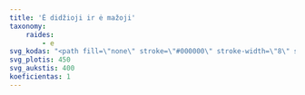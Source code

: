 ```yaml
---
title: 'Ė didžioji ir ė mažoji'
taxonomy:
    raides:
        - e
svg_kodas: "<path fill=\"none\" stroke=\"#000000\" stroke-width=\"8\" stroke-linecap=\"round\" stroke-linejoin=\"round\" stroke-miterlimit=\"10\" d=\"M51,177.4c0,0,92.8-68.3,121.4-97.4c4.9-5,14.1-20.2,5.7-26.3c-8.3-6.1-40.5,18.3-51.5,33.2c-11.1,14.9-36.5,52.4-29.8,72.5c6.1,18.3,42.4,15.7,42.4,15.7s-40.9-5-72.2,37.8c-25.2,34.4-34.7,62.6-23.7,82.9c11,20.2,34.7,16.8,92.4-35.5\"/>\r\n<path fill=\"none\" d=\"M141.2,238.8c9.3-9.2,14.9-21.4,18.7-33.9c3.8-12.5,5.8-25.4,9-38.1c10-39.6,30.8-76.3,35.8-116.8\"/>\r\n<path fill=\"none\" stroke=\"#000000\" stroke-width=\"8\" stroke-linecap=\"round\" stroke-linejoin=\"round\" stroke-miterlimit=\"10\" d=\"M189,28.5c0.2,0.2,0.3,0.3,0.5,0.5\"/>\r\n<path fill=\"none\" stroke=\"#000000\" stroke-width=\"8\" stroke-linecap=\"round\" stroke-miterlimit=\"10\" d=\"M216.9,306.6c0,0,100.9-78.8,115.3-93.9c8.7-9.2,20.2-23.5,14.4-29.4c-5.8-5.8-26.8,4.1-44.3,27.8c-12.8,17.4-51.6,88.7-15.1,95.5c35.3,6.6,73.4-43.9,73.4-43.9\"/>\r\n<path fill=\"none\" stroke=\"#000000\" stroke-width=\"8\" stroke-linecap=\"round\" stroke-linejoin=\"round\" stroke-miterlimit=\"10\" d=\"M360.3,151.5c0.2,0.2,0.3,0.3,0.5,0.5\"/>"
svg_plotis: 450
svg_aukstis: 400
koeficientas: 1
---
```


